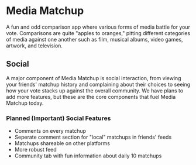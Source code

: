 # Media Matchup
A fun and odd  comparison app where various forms of media battle for your vote. Comparisons are quite "apples to oranges," pitting different categories of media against one another such as film, musical albums, video games, artwork, and television. 

## Social
A major component of Media Matchup is social interaction, from viewing your friends' matchup history and complaining about their choices to seeing how your vote stacks up against the overall community. We have plans to add more features, but these are the core components that fuel Media Matchup today.

### Planned (Important) Social Features
- Comments on every matchup
- Seperate comment section for "local" matchups in friends' feeds
- Matchups shareable on other platforms 
- More robust feed 
- Community tab with fun information about daily 10 matchups
